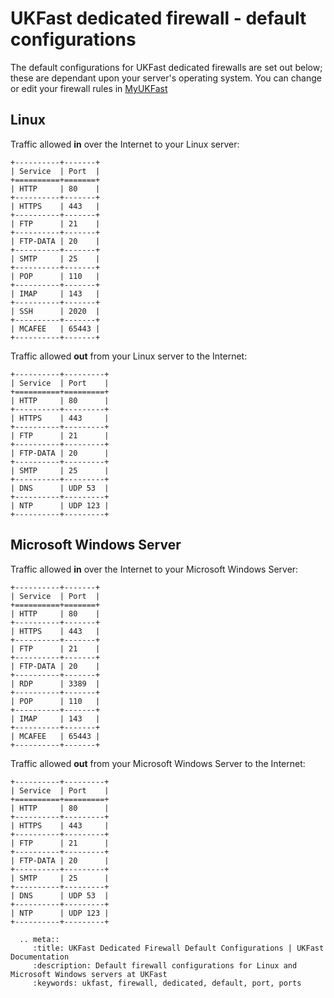 # UKFast dedicated firewall - default configurations

The default configurations for UKFast dedicated firewalls are set out below; these are dependant upon your server's operating system.  You can change or edit your firewall rules in [MyUKFast](https://my.ukfast.co.uk/server/dedicated-firewall.php)

## Linux

Traffic allowed **in** over the Internet to your Linux server:

```eval_rst
+----------+-------+
| Service  | Port  |
+==========+=======+
| HTTP     | 80    |
+----------+-------+
| HTTPS    | 443   |
+----------+-------+
| FTP      | 21    |
+----------+-------+
| FTP-DATA | 20    |
+----------+-------+
| SMTP     | 25    |
+----------+-------+
| POP      | 110   |
+----------+-------+
| IMAP     | 143   |
+----------+-------+
| SSH      | 2020  |
+----------+-------+
| MCAFEE   | 65443 |
+----------+-------+
```

Traffic allowed **out** from your Linux server to the Internet:

```eval_rst
+----------+---------+
| Service  | Port    |
+==========+=========+
| HTTP     | 80      |
+----------+---------+
| HTTPS    | 443     |
+----------+---------+
| FTP      | 21      |
+----------+---------+
| FTP-DATA | 20      |
+----------+---------+
| SMTP     | 25      |
+----------+---------+
| DNS      | UDP 53  |
+----------+---------+
| NTP      | UDP 123 |
+----------+---------+
```


## Microsoft Windows Server

Traffic allowed **in** over the Internet to your Microsoft Windows Server:

```eval_rst
+----------+-------+
| Service  | Port  |
+==========+=======+
| HTTP     | 80    |
+----------+-------+
| HTTPS    | 443   |
+----------+-------+
| FTP      | 21    |
+----------+-------+
| FTP-DATA | 20    |
+----------+-------+
| RDP      | 3389  |
+----------+-------+
| POP      | 110   |
+----------+-------+
| IMAP     | 143   |
+----------+-------+
| MCAFEE   | 65443 |
+----------+-------+
```

Traffic allowed **out** from your Microsoft Windows Server to the Internet:

```eval_rst
+----------+---------+
| Service  | Port    |
+==========+=========+
| HTTP     | 80      |
+----------+---------+
| HTTPS    | 443     |
+----------+---------+
| FTP      | 21      |
+----------+---------+
| FTP-DATA | 20      |
+----------+---------+
| SMTP     | 25      |
+----------+---------+
| DNS      | UDP 53  |
+----------+---------+
| NTP      | UDP 123 |
+----------+---------+
```

```eval_rst
  .. meta::
     :title: UKFast Dedicated Firewall Default Configurations | UKFast Documentation
     :description: Default firewall configurations for Linux and Microsoft Windows servers at UKFast
     :keywords: ukfast, firewall, dedicated, default, port, ports
```
